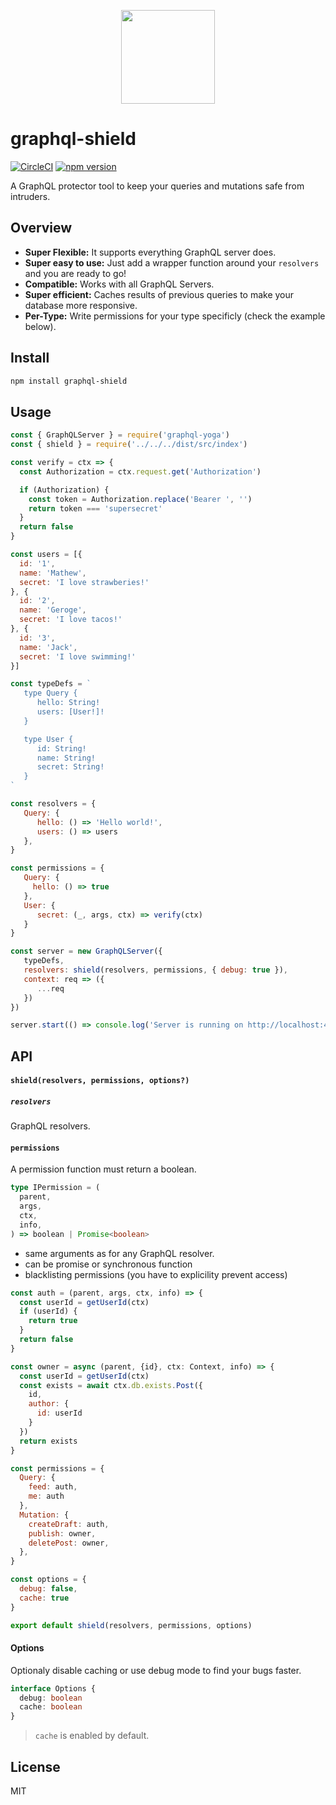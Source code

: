 <p align="center"><img src="https://imgur.com/DX1VKtn.png" width="150" /></p>

# graphql-shield
[![CircleCI](https://circleci.com/gh/maticzav/graphql-shield/tree/master.svg?style=shield)](https://circleci.com/gh/maticzav/graphql-shield/tree/master) [![npm version](https://badge.fury.io/js/graphql-shield.svg)](https://badge.fury.io/js/graphql-shield)

A GraphQL protector tool to keep your queries and mutations safe from intruders.

## Overview

- __Super Flexible:__ It supports everything GraphQL server does.
- __Super easy to use:__ Just add a wrapper function around your `resolvers` and you are ready to go!
- __Compatible:__ Works with all GraphQL Servers.
- __Super efficient:__ Caches results of previous queries to make your database more responsive.
- __Per-Type:__ Write permissions for your type specificly (check the example below).

## Install

```bash
npm install graphql-shield
```

## Usage

```js
const { GraphQLServer } = require('graphql-yoga')
const { shield } = require('../../../dist/src/index')

const verify = ctx => {
  const Authorization = ctx.request.get('Authorization')

  if (Authorization) {
    const token = Authorization.replace('Bearer ', '')
    return token === 'supersecret'
  }
  return false
}

const users = [{
  id: '1',
  name: 'Mathew',
  secret: 'I love strawberies!'
}, {
  id: '2',
  name: 'Geroge',
  secret: 'I love tacos!'
}, {
  id: '3',
  name: 'Jack',
  secret: 'I love swimming!'
}]

const typeDefs = `
   type Query {
      hello: String!
      users: [User!]!
   }

   type User {
      id: String!
      name: String!
      secret: String!
   }
`

const resolvers = {
   Query: {
      hello: () => 'Hello world!',
      users: () => users
   },
}

const permissions = {
   Query: {
     hello: () => true
   },
   User: {
      secret: (_, args, ctx) => verify(ctx)
   }
}

const server = new GraphQLServer({
   typeDefs,
   resolvers: shield(resolvers, permissions, { debug: true }),
   context: req => ({
      ...req
   })
})

server.start(() => console.log('Server is running on http://localhost:4000'))
```

## API

#### `shield(resolvers, permissions, options?)`

##### `resolvers`
GraphQL resolvers.

#### `permissions`
A permission function must return a boolean.

```ts
type IPermission = (
  parent,
  args,
  ctx,
  info,
) => boolean | Promise<boolean>
```

- same arguments as for any GraphQL resolver.
- can be promise or synchronous function
- blacklisting permissions (you have to explicility prevent access)

```js
const auth = (parent, args, ctx, info) => {
  const userId = getUserId(ctx)
  if (userId) {
    return true
  }
  return false
}

const owner = async (parent, {id}, ctx: Context, info) => {
  const userId = getUserId(ctx)
  const exists = await ctx.db.exists.Post({
    id,
    author: {
      id: userId
    }
  })
  return exists
}

const permissions = {
  Query: {
    feed: auth,
    me: auth
  },
  Mutation: {
    createDraft: auth,
    publish: owner,
    deletePost: owner,
  },
}

const options = {
  debug: false,
  cache: true
}

export default shield(resolvers, permissions, options)
```

#### Options
Optionaly disable caching or use debug mode to find your bugs faster.

```ts
interface Options {
  debug: boolean
  cache: boolean
}
```

> `cache` is enabled by default.

## License

MIT